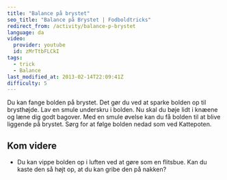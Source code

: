 ```yaml
---
title: "Balance på brystet"
seo_title: "Balance på Brystet | Fodboldtricks"
redirect_from: /activity/balance-p-brystet
language: da
video:
  provider: youtube
  id: zMrTtbFLCkI
tags:
  - trick
  - Balance
last_modified_at: 2013-02-14T22:09:41Z
difficulty: 5
---
```


Du kan fange bolden på brystet. Det gør du ved at sparke bolden op til brysthøjde. Lav en smule underskru i bolden. Nu skal du bøje lidt i knæene og læne dig godt bagover. Med en smule øvelse kan du få bolden til at blive liggende på brystet. Sørg for at følge bolden nedad som ved Kattepoten.

## Kom videre

- Du kan vippe bolden op i luften ved at gøre som en flitsbue. Kan du kaste den så højt op, at du kan gribe den på nakken?
